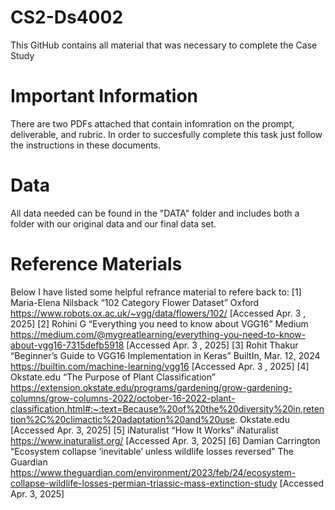 # CS2-Ds4002

This GitHub contains all material that was necessary to complete the Case Study  

# Important Information
There are two PDFs attached that contain infomration on the prompt, deliverable, and rubric. In order to succesfully complete this task just follow the instructions in these documents.  

# Data
All data needed can be found in the "DATA" folder and includes both a folder with our original data and our final data set. 

# Reference Materials
Below I have listed some helpful refrance material to refere back to:
[1] Maria-Elena Nilsback “102 Category Flower Dataset” Oxford https://www.robots.ox.ac.uk/~vgg/data/flowers/102/ [Accessed Apr. 3 , 2025]
[2] Rohini G “Everything you need to know about VGG16” Medium https://medium.com/@mygreatlearning/everything-you-need-to-know-about-vgg16-7315defb5918 [Accessed Apr. 3 , 2025]
[3] Rohit Thakur “Beginner’s Guide to VGG16 Implementation in Keras” BuiltIn, Mar. 12, 2024 https://builtin.com/machine-learning/vgg16 [Accessed Apr. 3 , 2025]
[4] Okstate.edu “The Purpose of Plant Classification” https://extension.okstate.edu/programs/gardening/grow-gardening-columns/grow-columns-2022/october-16-2022-plant-classification.html#:~:text=Because%20of%20the%20diversity%20in,retention%2C%20climactic%20adaptation%20and%20use. Okstate.edu [Accessed Apr. 3, 2025]
[5] iNaturalist “How It Works” iNaturalist https://www.inaturalist.org/ [Accessed Apr. 3, 2025]
[6] Damian Carrington “Ecosystem collapse ‘inevitable’ unless wildlife losses reversed” The Guardian
https://www.theguardian.com/environment/2023/feb/24/ecosystem-collapse-wildlife-losses-permian-triassic-mass-extinction-study [Accessed Apr. 3, 2025]

